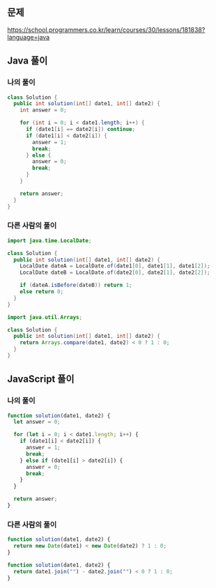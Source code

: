 ## 문제
https://school.programmers.co.kr/learn/courses/30/lessons/181838?language=java

## Java 풀이
### 나의 풀이
```java
class Solution {
  public int solution(int[] date1, int[] date2) {
    int answer = 0;

    for (int i = 0; i < date1.length; i++) {
      if (date1[i] == date2[i]) continue;
      if (date1[i] < date2[i]) {
        answer = 1;
        break;
      } else {
        answer = 0;
        break;
      }
    }

    return answer;
  }
}
```

### 다른 사람의 풀이
```java
import java.time.LocalDate;

class Solution {
  public int solution(int[] date1, int[] date2) {
    LocalDate dateA = LocalDate.of(date1[0], date1[1], date1[2]);
    LocalDate dateB = LocalDate.of(date2[0], date2[1], date2[2]);

    if (dateA.isBefore(dateB)) return 1;
    else return 0;
  }
}
```

```java
import java.util.Arrays;

class Solution {
  public int solution(int[] date1, int[] date2) {
    return Arrays.compare(date1, date2) < 0 ? 1 : 0;
  }
}
```

## JavaScript 풀이
### 나의 풀이
```javascript
function solution(date1, date2) {
  let answer = 0;

  for (let i = 0; i < date1.length; i++) {
    if (date1[i] < date2[i]) {
      answer = 1;
      break;
    } else if (date1[i] > date2[i]) {
      answer = 0;
      break;
    }
  }

  return answer;
}
```

### 다른 사람의 풀이
```javascript
function solution(date1, date2) {
  return new Date(date1) < new Date(date2) ? 1 : 0;
}
```

```javascript
function solution(date1, date2) {
  return date1.join("") - date2.join("") < 0 ? 1 : 0;
}
```
